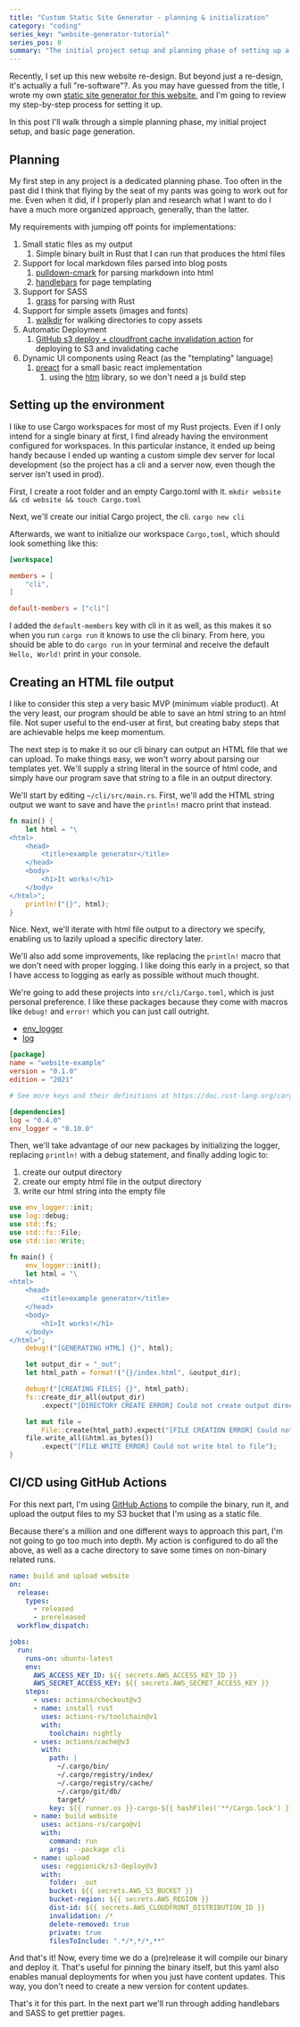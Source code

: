 ```yaml
---
title: "Custom Static Site Generator - planning & initialization"
category: "coding"
series_key: "website-generator-tutorial"
series_pos: 0
summary: "The initial project setup and planning phase of setting up a static site generator"
---
```


Recently, I set up this new website re-design. But beyond just a re-design, it's actually a full "re-software"?.
As you may have guessed from the title, I wrote my
own [static site generator for this website](https://github.com/sneakycrow/website), and I'm going to review my
step-by-step process for setting it up.

In this post I'll walk through a simple planning phase, my initial project setup, and basic page generation.

## Planning

My first step in any project is a dedicated planning phase. Too often in the past did I think that flying by the seat of
my pants was going to work out for me. Even when it did, if I properly plan and research what I want to do I have a much
more organized approach, generally, than the latter.

My requirements with jumping off points for implementations:

1. Small static files as my output
   1. Simple binary built in Rust that I can run that produces the html files
2. Support for local markdown files parsed into blog posts
   1. [pulldown-cmark](https://github.com/raphlinus/pulldown-cmark) for parsing markdown into html
   2. [handlebars](https://github.com/sunng87/handlebars-rust) for page templating
3. Support for SASS
   1. [grass](https://github.com/connorskees/grass) for parsing with Rust
4. Support for simple assets (images and fonts)
   1. [walkdir](https://github.com/BurntSushi/walkdir) for walking directories to copy assets
5. Automatic Deployment
   1. [GitHub s3 deploy + cloudfront cache invalidation action](https://github.com/Reggionick/s3-deploy) for deploying
      to S3 and invalidating cache
6. Dynamic UI components using React (as the "templating" language)
   1. [preact](https://preactjs.com/) for a small basic react implementation
      1. using the [htm](https://github.com/developit/htm) library, so we don't need a js build step

## Setting up the environment

I like to use Cargo workspaces for most of my Rust projects. Even if I only intend for a single binary at first, I find
already having the environment configured for workspaces. In this particular instance, it ended up being handy because I
ended up wanting a custom simple dev server for local development (so the project has a cli and a server now, even
though the server isn't used in prod).

First, I create a root folder and an empty Cargo.toml with it.
`mkdir website && cd website && touch Cargo.toml`

Next, we'll create our initial Cargo project, the cli.
`cargo new cli`

Afterwards, we want to initialize our workspace `Cargo,toml`, which should look something like this:

```toml
[workspace]

members = [
    "cli",
]

default-members = ["cli"]
```

I added the `default-members` key with cli in it as well, as this makes it so when you run `cargo run` it knows to use
the cli binary. From here, you should be able to do `cargo run` in your terminal and receive the default `Hello, World!`
print in your
console.

## Creating an HTML file output

I like to consider this step a very basic MVP (minimum viable product). At the very least, our program should be able to
save an html string to an html file. Not super useful to the end-user at first, but creating baby steps that are
achievable helps me keep momentum.

The next step is to make it so our cli binary can output an HTML file that we can upload. To make things easy, we won't
worry about parsing our templates yet. We'll supply a string literal in the source of html code, and simply have our
program save that string to a file in an output directory.

We'll start by editing `~/cli/src/main.rs`. First, we'll add the HTML string output we want to save and have
the `println!` macro print that instead.

```rust
fn main() {
    let html = "\
<html>
    <head>
        <title>example generator</title>
    </head>
    <body>
        <h1>It works!</h1>
    </body>
</html>";
    println!("{}", html);
}
```

Nice. Next, we'll iterate with html file output to a directory we specify, enabling us to lazily upload a specific
directory later.

We'll also add some improvements, like replacing the `println!` macro that we don't need with proper logging. I like
doing this early in a project, so that I have access to logging as early as possible without much thought.

We're going to add these projects into `src/cli/Cargo.toml`, which is just personal preference. I like these packages
because they come with macros like `debug!` and `error!` which you can just call outright.

- [env_logger](https://github.com/rust-cli/env_logger/)
- [log](https://docs.rs/log/latest/log/)

```toml
[package]
name = "website-example"
version = "0.1.0"
edition = "2021"

# See more keys and their definitions at https://doc.rust-lang.org/cargo/reference/manifest.html

[dependencies]
log = "0.4.0"
env_logger = "0.10.0"
```

Then, we'll take advantage of our new packages by initializing the logger, replacing `println!` with a debug statement,
and finally adding logic to:

1. create our output directory
2. create our empty html file in the output directory
3. write our html string into the empty file

```rust
use env_logger::init;
use log::debug;
use std::fs;
use std::fs::File;
use std::io::Write;

fn main() {
    env_logger::init();
    let html = "\
<html>
    <head>
        <title>example generator</title>
    </head>
    <body>
        <h1>It works!</h1>
    </body>
</html>";
    debug!("[GENERATING HTML] {}", html);

    let output_dir = "_out";
    let html_path = format!("{}/index.html", &output_dir);

    debug!("[CREATING FILES] {}", html_path);
    fs::create_dir_all(output_dir)
        .expect("[DIRECTORY CREATE ERROR] Could not create output directory");

    let mut file =
        File::create(html_path).expect("[FILE CREATION ERROR] Could not create html file");
    file.write_all(&html.as_bytes())
        .expect("[FILE WRITE ERROR] Could not write html to file");
}
```

## CI/CD using GitHub Actions

For this next part, I'm using [GitHub Actions](https://docs.github.com/en/actions) to compile the binary, run it, and
upload the output files to my S3 bucket that I'm using as a static file.

Because there's a million and one different ways to approach this part, I'm not going to go too much into depth. My
action is configured to do all the above, as well as a cache directory to save some times on non-binary related runs.

```yaml
name: build and upload website
on:
  release:
    types:
      - released
      - prereleased
  workflow_dispatch:

jobs:
  run:
    runs-on: ubuntu-latest
    env:
      AWS_ACCESS_KEY_ID: ${{ secrets.AWS_ACCESS_KEY_ID }}
      AWS_SECRET_ACCESS_KEY: ${{ secrets.AWS_SECRET_ACCESS_KEY }}
    steps:
      - uses: actions/checkout@v3
      - name: install rust
        uses: actions-rs/toolchain@v1
        with:
          toolchain: nightly
      - uses: actions/cache@v3
        with:
          path: |
            ~/.cargo/bin/
            ~/.cargo/registry/index/
            ~/.cargo/registry/cache/
            ~/.cargo/git/db/
            target/
          key: ${{ runner.os }}-cargo-${{ hashFiles('**/Cargo.lock') }}
      - name: build website
        uses: actions-rs/cargo@v1
        with:
          command: run
          args: --package cli
      - name: upload
        uses: reggionick/s3-deploy@v3
        with:
          folder: _out
          bucket: ${{ secrets.AWS_S3_BUCKET }}
          bucket-region: ${{ secrets.AWS_REGION }}
          dist-id: ${{ secrets.AWS_CLOUDFRONT_DISTRIBUTION_ID }}
          invalidation: /*
          delete-removed: true
          private: true
          filesToInclude: ".*/*,*/*,**"
```

And that's it! Now, every time we do a (pre)release it will compile our binary and deploy it. That's useful for pinning
the binary itself, but this yaml also enables manual deployments for when you just have content updates. This way, you
don't need to create a new version for content updates.

That's it for this part. In the next part we'll run through adding handlebars and SASS to get prettier pages.
